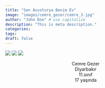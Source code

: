 ```yaml
---
title: "Sen Avusturya Benim Ev"
image: "images/cemre_gezer/cemre_3.jpg"
author: "John Doe" # use capitalize
description: "This is meta description."
categories:
tags:
draft: false
---
```


<img class="special-img-class" src="/images/cemre_gezer/cemre_1.jpg"/>
<img class="special-img-class" src="/images/cemre_gezer/cemre_2.jpg"/>
<img class="special-img-class" src="/images/cemre_gezer/cemre_4.jpg"/>

<p align = "center">
  Cemre Gezer<br>
  Diyarbakır<br>  
  11.sınıf<br>  
  17 yaşında<br>  
</p>

